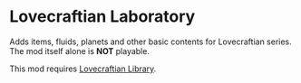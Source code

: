 # Lovecraftian Laboratory

Adds items, fluids, planets and other basic contents for Lovecraftian series. The mod itself alone is **NOT** playable.

This mod requires [Lovecraftian Library](https://github.com/HuanXefh/Lovecraftian-Library).
